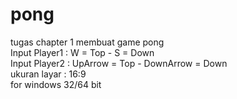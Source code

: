 # pong
tugas chapter 1 membuat game pong <br>
Input Player1 : W = Top - S = Down <br>
Input Player2 : UpArrow = Top - DownArrow = Down <br>
ukuran layar : 16:9 <br>
for windows 32/64 bit <br>
